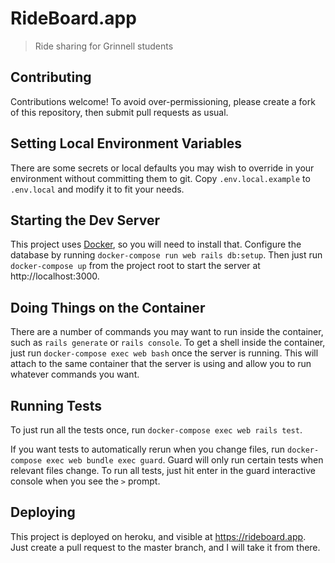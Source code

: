 # RideBoard.app

> Ride sharing for Grinnell students

## Contributing

Contributions welcome!  To avoid over-permissioning, please create a fork of this repository, then submit pull requests as usual.

## Setting Local Environment Variables

There are some secrets or local defaults you may wish to override in your environment without committing them to git. Copy `.env.local.example` to `.env.local` and modify it to fit your needs.

## Starting the Dev Server

This project uses [Docker](https://www.docker.com/products/docker-desktop), so you will need to install that.  Configure the database by running `docker-compose run web rails db:setup`.  Then just run `docker-compose up` from the project root to start the server at http://localhost:3000.

## Doing Things on the Container

There are a number of commands you may want to run inside the container, such as `rails generate` or `rails console`.  To get a shell inside the container, just run `docker-compose exec web bash` once the server is running.  This will attach to the same container that the server is using and allow you to run whatever commands you want.

## Running Tests

To just run all the tests once, run `docker-compose exec web rails test`.

If you want tests to automatically rerun when you change files, run `docker-compose exec web bundle exec guard`.  Guard will only run certain tests when relevant files change.  To run all tests, just hit enter in the guard interactive console when you see the `>` prompt.

## Deploying

This project is deployed on heroku, and visible at https://rideboard.app.  Just create a pull request to the master branch, and I will take it from there.
